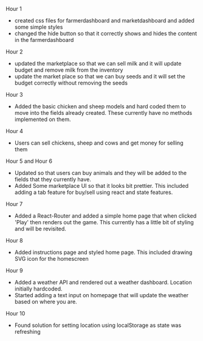 Hour 1 
- created css files for farmerdashboard and marketdashboard and added some simple styles
- changed the hide button so that it correctly shows and hides the content in the farmerdashboard

Hour 2
- updated the marketplace so that we can sell milk and it will update budget and remove milk from the inventory
- update the market place so that we can buy seeds and it will set the budget correctly without removing the seeds

Hour 3 
- Added the basic chicken and sheep models and hard coded them to move into the fields already created. These currently have no methods implemented on them.

Hour 4
- Users can sell chickens, sheep and cows and get money for selling them

Hour 5 and Hour 6 
- Updated so that users can buy animals and they will be added to the fields that they currently have. 
- Added Some marketplace UI so that it looks bit prettier. This included adding a tab feature for buy/sell using react and state features.

Hour 7 
- Added a React-Router and added a simple home page that when clicked 'Play' then renders out the game. This currently has a little bit of styling and will be revisited.

Hour 8 
- Added instructions page and styled home page. This included drawing SVG icon for the homescreen

Hour 9  
- Added a weather API and rendered out a weather dashboard. Location initially hardcoded. 
- Started adding a text input on homepage that will update the weather based on where you are.  

Hour 10
- Found solution for setting location using localStorage as state was refreshing
